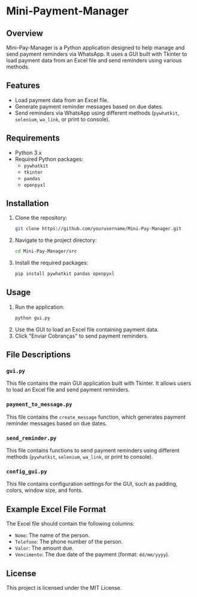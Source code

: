 # Mini-Payment-Manager

## Overview
Mini-Pay-Manager is a Python application designed to help manage and send payment reminders via WhatsApp. It uses a GUI built with Tkinter to load payment data from an Excel file and send reminders using various methods.

## Features
- Load payment data from an Excel file.
- Generate payment reminder messages based on due dates.
- Send reminders via WhatsApp using different methods (`pywhatkit`, `selenium`, `wa_link`, or print to console).

## Requirements
- Python 3.x
- Required Python packages:
  - `pywhatkit`
  - `tkinter`
  - `pandas`
  - `openpyxl`

## Installation
1. Clone the repository:
    ```sh
    git clone https://github.com/yourusername/Mini-Pay-Manager.git
    ```
2. Navigate to the project directory:
    ```sh
    cd Mini-Pay-Manager/src
    ```
3. Install the required packages:
    ```sh
    pip install pywhatkit pandas openpyxl
    ```

## Usage
1. Run the application:
    ```sh
    python gui.py
    ```
2. Use the GUI to load an Excel file containing payment data.
3. Click "Enviar Cobranças" to send payment reminders.

## File Descriptions
### `gui.py`
This file contains the main GUI application built with Tkinter. It allows users to load an Excel file and send payment reminders.

### `payment_to_message.py`
This file contains the `create_message` function, which generates payment reminder messages based on due dates.

### `send_reminder.py`
This file contains functions to send payment reminders using different methods (`pywhatkit`, `selenium`, `wa_link`, or print to console).

### `config_gui.py`
This file contains configuration settings for the GUI, such as padding, colors, window size, and fonts.

## Example Excel File Format
The Excel file should contain the following columns:
- `Nome`: The name of the person.
- `Telefone`: The phone number of the person.
- `Valor`: The amount due.
- `Vencimento`: The due date of the payment (format: `dd/mm/yyyy`).

## License
This project is licensed under the MIT License.

